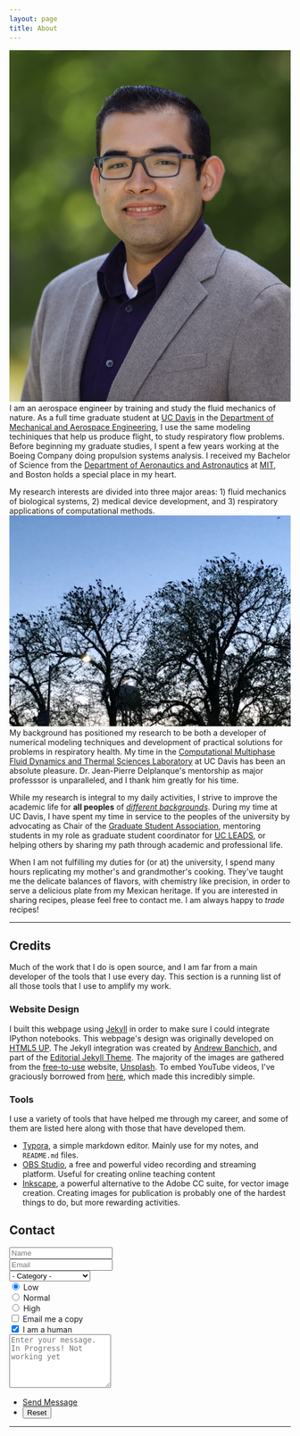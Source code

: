 ```yaml
---
layout: page
title: About
---
```

<!-- Elements -->
<!-- <h2 id="elements">Elements</h2> -->
<section>
<div class="row 100%">
	<div class="6u 12u$(small)">
		<p><span class="image left"><img src="assets/images/Carlos_Ruvalcaba_v.jpg" alt="smiling person face image" /></span>I am an aerospace engineer by training and study the fluid mechanics of nature. As a full  time graduate student at <a href="https://ucdavis.edu" target="_blank">UC Davis</a> in the <a href="https://mae.ucdavis.edu" target="_blank">Department of Mechanical and Aerospace Engineering</a>, I use the same modeling techiniques that help us produce flight, to study respiratory flow problems. Before beginning my graduate studies, I spent a few years working at the Boeing Company doing propulsion systems analysis. I received my Bachelor of Science from the <a href="https://aeroastro.mit.edu" target="_blank">Department of Aeronautics and Astronautics</a> at <a href="https://web.mit.edu" target="_blank">MIT</a>, and Boston holds a special place in my heart.</p>
	</div>
	<div class="6u$ 12u$(small)">
		<p>My research interests are divided into three major areas: 1) fluid mechanics of biological systems, 2) medical device development, and 3) respiratory applications of computational methods. <span class="image right"><img src="assets/images/davis_evening.JPG" alt="Davis watertower behind trees with birds" /></span>My background has positioned my research to be both a developer of numerical modeling techniques and development of practical solutions for problems in respiratory health. My time in the <a href="https://delplanque.faculty.ucdavis.edu/" target="_blank">Computational Multiphase Fluid Dynamics and Thermal Sciences Laboratory</a> at UC Davis has been an absolute pleasure. Dr. Jean-Pierre Delplanque's mentorship as major professsor is unparalleled, and I thank him greatly for his time.</p>
	</div>
	<div class="12u$ 12u$(small)">
		<p>While my research is integral to my daily activities, I strive to improve the academic life for <b>all peoples</b> of <u><em>different backgrounds</em></u>. During my time at UC Davis, I have spent my time in service to the peoples of the university by advocating as Chair of the <a href="https://gsa.ucdavis.edu" target="_blank">Graduate Student Association</a>, mentoring students in my role as graduate student coordinator for <a href="https://ucleads.ucdavis.edu" target="_blank">UC LEADS</a>, or helping others by sharing my path through academic and professional life.</p>
		<p>When I am not fulfilling my duties for (or at) the university, I spend many hours replicating my mother's and grandmother's cooking. They've taught me the delicate balances of flavors, with chemistry like precision, in order to serve a delicious plate from my Mexican heritage. If you are interested in sharing recipes, please feel free to contact me. I am always happy to <em>trade</em> recipes!</p>
	</div>
</div>
</section>
<!-- Class elements sizing, `class = "(num1)u (num1)u` syntax is as follow
first number must be smaller than the second number, and the second number
for example 6u 12u is that the section will take 6/12 units if possible. 
Finally, we should also note that a break between each section is the second
$ sign. So a continuous row section, the first number is not broken until $-->
<hr class="major" />
<section>
	<div class="row 200%">
		<div class="6u 12u$(small)">
			<h2 id="credits">Credits</h2>
			<p>Much of the work that I do is open source, and I am far from a main developer of the tools that I use every day. This section is a running list of all those tools that I use to amplify my work.</p>
				<h3 id="webcredits">Website Design</h3>
				<p>I built this webpage using <a href="https://jekyllrb.com" target="_blank">Jekyll</a> in order to make sure I could integrate IPython notebooks. This webpage's design was originally developed on <a href="https://html5up.net" target="_blank">HTML5 UP</a>. The Jekyll integration was created by <a href="https://andrewbanchi.ch" target="_blank">Andrew Banchich,</a> and part of the <a href="https://github.com/andrewbanchich/editorial-jekyll-theme" target="_blank">Editorial Jekyll Theme</a>. The majority of the images are gathered from the <a href="https://unsplash.com/license" target="_blank">free-to-use</a> website, <a href="https://unsplash.com" target="_blank">Unsplash</a>. To embed YouTube videos, I've graciously borrowed from <a href="https://github.com/nathancy/jekyll-embed-video#responsive-videos" target="_blank">here</a>, which made this incredibly simple.</p>
				<h3 id='tool_credits'>Tools</h3>
				<p>I use a variety of tools that have helped me through my career, and some of them are listed here along with those that have developed them.</p>
				<ul class="alt">
					<li><a href="https://typora.io" target="_blank">Typora</a>, a simple markdown editor. Mainly use for my notes, and <code>README.md</code> files.</li>
					<li><a href="https://obsproject.com/wiki/Home" target="_blank">OBS Studio</a>, a free and powerful video recording and streaming platform. Useful for creating online teaching content</li>
					<li><a href="https://inkscape.org" target="_blank">Inkscape</a>, a powerful alternative to the Adobe CC suite, for vector image creation. Creating images for publication is probably one of the hardest things to do, but more rewarding activities.</li>
				</ul>
		</div>
		<div class="6u$ 12u$(small)">
			<h2 id="contact_us">Contact</h2>
			<!--Form -->
			<form method="post" action="#">
				<div class="row uniform">
					<div class="6u 12u$(xsmall)">
						<input type="text" name="demo-name" id="demo-name" value="" placeholder="Name" />
					</div>
					<div class="6u$ 12u$(xsmall)">
						<input type="email" name="demo-email" id="demo-email" value="" placeholder="Email" />
					</div>
					<!-- Break -->
					<div class="12u$">
						<div class="select-wrapper">
							<select name="demo-category" id="demo-category">
								<option value="">- Category -</option>
								<option value="1">Research</option>
								<option value="1">Teaching</option>
								<option value="1">Mentorship</option>
								<option value="1">Service</option>
								<option value="1">Device Development</option>
							</select>
						</div>
					</div>
					<!-- Break -->
					<div class="4u 12u$(small)">
						<input type="radio" id="demo-priority-low" name="demo-priority" checked>
						<label for="demo-priority-low">Low</label>
					</div>
					<div class="4u 12u$(small)">
						<input type="radio" id="demo-priority-normal" name="demo-priority">
						<label for="demo-priority-normal">Normal</label>
					</div>
					<div class="4u$ 12u$(small)">
						<input type="radio" id="demo-priority-high" name="demo-priority">
						<label for="demo-priority-high">High</label>
					</div>
					<!-- Break -->
					<div class="6u 12u$(small)">
						<input type="checkbox" id="demo-copy" name="demo-copy">
						<label for="demo-copy">Email me a copy</label>
					</div>
					<div class="6u$ 12u$(small)">
						<input type="checkbox" id="demo-human" name="demo-human" checked>
						<label for="demo-human">I am a human</label>
					</div>
					<!-- Break -->
					<div class="12u$">
						<textarea name="demo-message" id="demo-message" placeholder="Enter your message. In Progress! Not working yet" rows="6"></textarea>
					</div>
					<!-- Break -->
					<div class="12u$">
						<ul class="actions">
							<li><a href="{{ 'progress.html' | absolute_url }}" class="button">Send Message</a></li>
							<!-- <li><input type="submit" value="Send Message" class="special" /></li> -->
							<li><input type="reset" value="Reset" /></li>
						</ul>
					</div>
				</div>
			</form>
		</div>
		<!-- <div class="4u 12u$(medium)">
			3
		</div>
		<div class="4u 12u$(medium)">
			4
		</div>
		<div class="4u$ 12u$(medium)">
			5
		</div> -->
	</div>
</section>
<hr class="major" />
